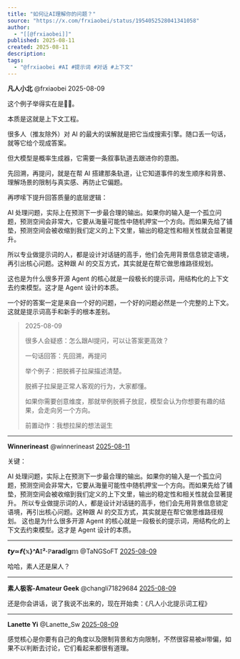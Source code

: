 ```yaml
---
title: "如何让AI理解你的问题？"
source: "https://x.com/frxiaobei/status/1954052528041341058"
author:
  - "[[@frxiaobei]]"
published: 2025-08-11
created: 2025-08-11
description:
tags:
  - "@frxiaobei #AI #提示词 #对话 #上下文"
---
```

**凡人小北** @frxiaobei 2025-08-09

这个例子举得实在是🤦‍♂️。

本质是这就是上下文工程。

很多人（推友除外）对 AI 的最大的误解就是把它当成搜索引擎。随口丢一句话，就等它给个现成答案。

但大模型是概率生成器，它需要一条叙事轨道去跟进你的意图。

先回溯，再提问，就是在帮 AI 搭建那条轨道，让它知道事件的发生顺序和背景、理解场景的限制与真实感、再防止它偏题。

再啰嗦下提升回答质量的底层逻辑：

AI 处理问题，实际上在预测下一步最合理的输出。如果你的输入是一个孤立问题，预测空间会非常大，它要从海量可能性中随机押宝一个方向。而如果先给了铺垫，预测空间会被收缩到我们定义的上下文里，输出的稳定性和相关性就会显著提升。

所以专业做提示词的人，都是设计对话链的高手，他们会先用背景信息锁定语境，再引出核心问题。这种跟 AI 的交互方式，其实就是在帮它做思维路径规划。

这也是为什么很多开源 Agent 的核心就是一段极长的提示词，用结构化的上下文去约束模型。这才是 Agent 设计的本质。

一个好的答案一定是来自一个好的问题，一个好的问题必然是一个完整的上下文。这就是提示词高手和新手的根本差别。

> 2025-08-09
> 
> 很多人会疑惑：怎么跟AI提问，可以让答案更高效？
> 
> 一句话回答：先回溯，再提问
> 
> 举个例子：把脱裤子拉屎描述清楚。
> 
> 脱裤子拉屎是正常人客观的行为，大家都懂。
> 
> 如果你需要创意维度，那就举例脱裤子放屁，模型会认为你想要有趣的结果，会走向另一个方向。
> 
> 前置动作：我想拉屎的想法诞生

---

**Winnerineast** @winnerineast [2025-08-11](https://x.com/winnerineast/status/1954748503210783160)

关键：

AI 处理问题，实际上在预测下一步最合理的输出。如果你的输入是一个孤立问题，预测空间会非常大，它要从海量可能性中随机押宝一个方向。而如果先给了铺垫，预测空间会被收缩到我们定义的上下文里，输出的稳定性和相关性就会显著提升。 所以专业做提示词的人，都是设计对话链的高手，他们会先用背景信息锁定语境，再引出核心问题。这种跟 AI 的交互方式，其实就是在帮它做思维路径规划。 这也是为什么很多开源 Agent 的核心就是一段极长的提示词，用结构化的上下文去约束模型。这才是 Agent 设计的本质。

---

**𝙩𝙮≃𝙛{𝕩}^A𝕀²·ℙarad𝕚g𝕞** @TaNGSoFT [2025-08-09](https://x.com/TaNGSoFT/status/1954061095347605780)

哈哈，素人还是屎人？

---

**素人极客-Amateur Geek** @changli71829684 [2025-08-09](https://x.com/changli71829684/status/1954055070607454684)

还是你会讲话，说了我说不出来的，现在开始卖：《凡人小北提示词工程》

---

**Lanette Yi** @Lanette\_Sw [2025-08-09](https://x.com/Lanette_Sw/status/1954105814135767355)

感觉核心是你要有自己的角度以及限制背景和方向限制，不然很容易被ai带偏，如果不以判断去讨论，它们看起来都很有道理。